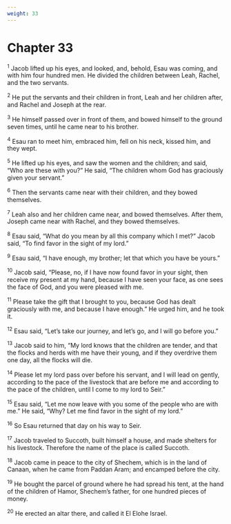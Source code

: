 ```yaml
---
weight: 33
---
```


# Chapter 33

<sup>1</sup> Jacob lifted up his eyes, and looked, and, behold, Esau was coming, and with him four hundred men. He divided the children between Leah, Rachel, and the two servants. 

<sup>2</sup> He put the servants and their children in front, Leah and her children after, and Rachel and Joseph at the rear. 

<sup>3</sup> He himself passed over in front of them, and bowed himself to the ground seven times, until he came near to his brother. 

<sup>4</sup> Esau ran to meet him, embraced him, fell on his neck, kissed him, and they wept. 

<sup>5</sup> He lifted up his eyes, and saw the women and the children; and said, “Who are these with you?” He said, “The children whom God has graciously given your servant.” 

<sup>6</sup> Then the servants came near with their children, and they bowed themselves. 

<sup>7</sup> Leah also and her children came near, and bowed themselves. After them, Joseph came near with Rachel, and they bowed themselves. 

<sup>8</sup> Esau said, “What do you mean by all this company which I met?” Jacob said, “To find favor in the sight of my lord.” 

<sup>9</sup> Esau said, “I have enough, my brother; let that which you have be yours.” 

<sup>10</sup> Jacob said, “Please, no, if I have now found favor in your sight, then receive my present at my hand, because I have seen your face, as one sees the face of God, and you were pleased with me. 

<sup>11</sup> Please take the gift that I brought to you, because God has dealt graciously with me, and because I have enough.” He urged him, and he took it. 

<sup>12</sup> Esau said, “Let’s take our journey, and let’s go, and I will go before you.” 

<sup>13</sup> Jacob said to him, “My lord knows that the children are tender, and that the flocks and herds with me have their young, and if they overdrive them one day, all the flocks will die. 

<sup>14</sup> Please let my lord pass over before his servant, and I will lead on gently, according to the pace of the livestock that are before me and according to the pace of the children, until I come to my lord to Seir.” 

<sup>15</sup> Esau said, “Let me now leave with you some of the people who are with me.” He said, “Why? Let me find favor in the sight of my lord.” 

<sup>16</sup> So Esau returned that day on his way to Seir. 

<sup>17</sup> Jacob traveled to Succoth, built himself a house, and made shelters for his livestock. Therefore the name of the place is called Succoth. 

<sup>18</sup> Jacob came in peace to the city of Shechem, which is in the land of Canaan, when he came from Paddan Aram; and encamped before the city. 

<sup>19</sup> He bought the parcel of ground where he had spread his tent, at the hand of the children of Hamor, Shechem’s father, for one hundred pieces of money. 

<sup>20</sup> He erected an altar there, and called it El Elohe Israel. 


